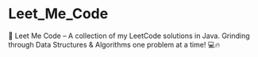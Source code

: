 # Leet_Me_Code
🚀 Leet Me Code – A collection of my LeetCode solutions in Java. Grinding through Data Structures &amp; Algorithms one problem at a time! 💻🔥
